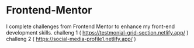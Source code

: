 # Frontend-Mentor
I complete challenges from Frontend Mentor to enhance my front-end development skills.
challeng 1 ( https://testmonial-grid-section.netlify.app/ )
challeng 2 ( https://social-media-profile1.netlify.app/ )
